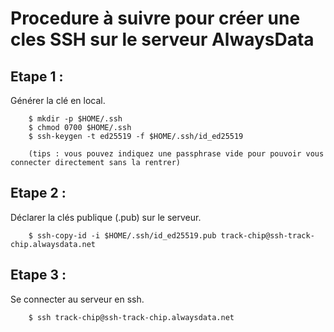 # Procedure à suivre pour créer une cles SSH sur le serveur AlwaysData

## Etape 1 :

Générer la clé en local.
		
		$ mkdir -p $HOME/.ssh
		$ chmod 0700 $HOME/.ssh
		$ ssh-keygen -t ed25519 -f $HOME/.ssh/id_ed25519
		
		(tips : vous pouvez indiquez une passphrase vide pour pouvoir vous connecter directement sans la rentrer)

## Etape 2 :

Déclarer la clés publique (.pub) sur le serveur.

		$ ssh-copy-id -i $HOME/.ssh/id_ed25519.pub track-chip@ssh-track-chip.alwaysdata.net

## Etape 3 :

Se connecter au serveur en ssh.

		$ ssh track-chip@ssh-track-chip.alwaysdata.net